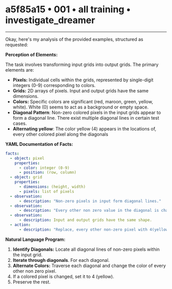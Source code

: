 # a5f85a15 • 001 • all training • investigate_dreamer

---
Okay, here's my analysis of the provided examples, structured as requested:

**Perception of Elements:**

The task involves transforming input grids into output grids. The primary elements are:

*   **Pixels:** Individual cells within the grids, represented by single-digit integers (0-9) corresponding to colors.
*   **Grids:** 2D arrays of pixels. Input and output grids have the same dimensions.
*   **Colors:** Specific colors are significant (red, maroon, green, yellow, white). White (0) seems to act as a background or empty space.
*   **Diagonal Pattern**: Non-zero colored pixels in the input grids appear to form a diagonal line. There exist multiple diagonal lines in certain test cases.
*	**Alternating yellow**: The color yellow (4) appears in the locations of, every other colored pixel along the diagonals

**YAML Documentation of Facts:**



```yaml
facts:
  - object: pixel
    properties:
      - color: integer (0-9)
      - position: (row, column)
  - object: grid
    properties:
      - dimensions: (height, width)
      - pixels: list of pixels
  - observation:
      - description: "Non-zero pixels in input form diagonal lines."
  - observation:
      - description: "Every other non zero value in the diagonal is changed to 4 (yellow) in output"
  - observation:
      - description: Input and output grids have the same shape.
  - action:
      - description: "Replace, every other non-zero pixel with 4(yellow) along the diagonal"

```



**Natural Language Program:**

1.  **Identify Diagonals:** Locate all diagonal lines of non-zero pixels within the input grid.
2.  **Iterate through diagonals**. For each diagonal.
3.  **Alternate Colors:** Traverse each diagonal and change the color of every other non zero pixel.
4. If a colored pixel is changed, set it to 4 (yellow).
5. Preserve the rest.


